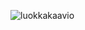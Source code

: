 ![luokkakaavio](https://github.com/haxrober/otm-harjoitustyo/blob/master/dokumentointi/Class%20Diagram.png?raw=true)
